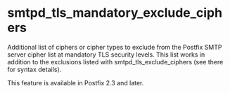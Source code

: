 # smtpd_tls_mandatory_exclude_ciphers 

 Additional list of ciphers or cipher types to exclude from the
Postfix SMTP server cipher list at mandatory TLS security levels.
This list
works in addition to the exclusions listed with smtpd_tls_exclude_ciphers
(see there for syntax details).  

 This feature is available in Postfix 2.3 and later. 


